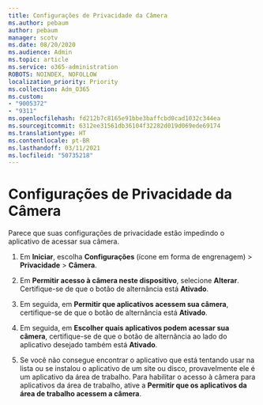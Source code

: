 ```yaml
---
title: Configurações de Privacidade da Câmera
ms.author: pebaum
author: pebaum
manager: scotv
ms.date: 08/20/2020
ms.audience: Admin
ms.topic: article
ms.service: o365-administration
ROBOTS: NOINDEX, NOFOLLOW
localization_priority: Priority
ms.collection: Adm_O365
ms.custom:
- "9005372"
- "9311"
ms.openlocfilehash: fd212b7c8165e91bbe3baffcbd0cad1032c344ea
ms.sourcegitcommit: 6312ee31561db36104f32282d019d069ede69174
ms.translationtype: HT
ms.contentlocale: pt-BR
ms.lasthandoff: 03/11/2021
ms.locfileid: "50735218"
---
```

# <a name="camera-privacy-settings"></a>Configurações de Privacidade da Câmera

Parece que suas configurações de privacidade estão impedindo o aplicativo de acessar sua câmera.

1.  Em **Iniciar**, escolha **Configurações** (ícone em forma de engrenagem) > **Privacidade** > **Câmera**.

2.  Em **Permitir acesso à câmera neste dispositivo**, selecione **Alterar**. Certifique-se de que o botão de alternância está **Ativado**.

3.  Em seguida, em **Permitir que aplicativos acessem sua câmera**, certifique-se de que o botão de alternância está **Ativado**.

4.  Em seguida, em **Escolher quais aplicativos podem acessar sua câmera**, certifique-se de que o botão de alternância ao lado do aplicativo desejado também está **Ativado**.

5.  Se você não consegue encontrar o aplicativo que está tentando usar na lista ou se instalou o aplicativo de um site ou disco, provavelmente ele é um aplicativo da área de trabalho. Para habilitar o acesso à câmera para aplicativos da área de trabalho, ative a **Permitir que os aplicativos da área de trabalho acessem a câmera**.